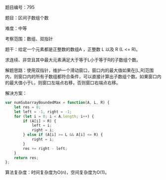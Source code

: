 题目编号：795

题目：区间子数组个数

难度：中等

考察范围：数组、双指针

题干：给定一个元素都是正整数的数组A ，正整数 L 以及 R (L <= R)。

求连续、非空且其中最大元素满足大于等于L小于等于R的子数组个数。

解题思路：使用双指针，维护一个滑动窗口，窗口内的最大值如果在[L,R]范围内，则窗口内的所有子数组都符合条件，可以直接计算出子数组个数。如果窗口内的最大值小于L，则窗口左端点右移，否则窗口右端点右移。

解决方案：

```javascript
var numSubarrayBoundedMax = function(A, L, R) {
    let res = 0;
    let left = -1, right = -1;
    for (let i = 0; i < A.length; i++) {
        if (A[i] > R) {
            left = i;
            right = i;
        } else if (A[i] >= L && A[i] <= R) {
            right = i;
        }
        res += right - left;
    }
    return res;
};
```

算法复杂度：时间复杂度为O(n)，空间复杂度为O(1)。